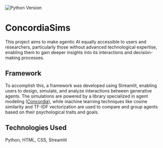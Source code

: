 ![Python Version](https://img.shields.io/badge/python-3.12.4-blue)

# ConcordiaSims
This project aims to make agentic AI equally accessible to users and researchers, particularly those without advanced technological expertise, enabling them to gain deeper insights into its interactions and decision-making processes.
<!--The main goal of this repository is to carry out simulations using generative agent-based models (GABMs). These are computer simulations used to study interactions between people, things, places and time. The main characteristic is that these are constructed using LLMs so that they act reasonably.-->

## Framework
To accomplish this, a framework was developed using Streamlit, enabling users to design, simulate, and analyze interactions between generative agents. The simulations are powered by a library specialized in agent modeling ([Concordia](https://github.com/google-deepmind/concordia)), while machine learning techniques like cosine similarity and TF-IDF vectorization are used to compare and group agents based on their psychological traits and goals.

<!--In order to carry out these simulations we will be using [Concordia](https://github.com/google-deepmind/concordia), a library for generative social simulation. It makes it easy to create and use models where agents act on their own. You can define environments with a special agent called the Game Master (GM), who manages the world where player agents interact. The agents say what they want to do in simple language, and the GM turns their words into actions.-->

<!--Traditionally, *Concordia requires access to a standard LLM API* to function effectively. However, instead of relying on a remote API, we will be using LM Studio to host a Local Inference Server. This server mimics OpenAI API endpoints, allowing us to run the LLM locally on our own hardware. -->

<!--## Useful Information
- How does the memory of agents work? [Link Here](https://github.com/alexgaarciia/ConcordiaSims/blob/main/docs/agents.md)
- How to use Concordia with a local LLM? [Link Here](https://github.com/alexgaarciia/ConcordiaSims/blob/main/docs/local_concordia.md)-->

## Technologies Used
Python, HTML, CSS, Streamlit
